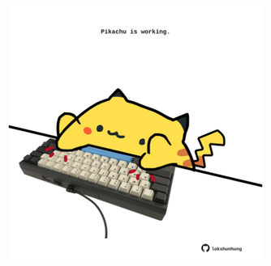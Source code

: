 <!-- built at 20/08/2025, 13:09:27 UTC -->
<p align="center">
  <img width="500" height="500" src="./ReadmeImage.svg">
</p>
